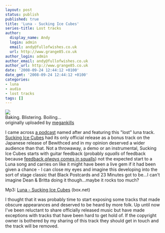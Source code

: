 ```yaml
---
layout: post
status: publish
published: true
title: 'Luna - Sucking Ice Cubes'
series-title: Lost tracks
author:
  display_name: Andy
  login: admin
  email: andy@fullofwishes.co.uk
  url: http://www.grange85.co.uk
author_login: admin
author_email: andy@fullofwishes.co.uk
author_url: http://www.grange85.co.uk
date: '2008-09-24 12:44:12 +0100'
date_gmt: '2008-09-24 12:44:12 +0100'
categories:
- luna
- audio
- lost tracks
tags: []
---
```

<div class="imagebox-a"><a title="34/365 hot., by megankills" alt="34/365 hot., by megankills" alt="34/365 hot., by megankills" alt="34/365 hot., by megankills" href="http://flickr.com/photos/megankills/2654950303/"><img src="https://farm4.static.flickr.com/3059/2654950303_c64901b7f0_m.jpg" ></a><br/>Baking. Blistering. Boiling...<br/>originally uploaded by <a href="http://flickr.com/photos/megankills/2654950303/">megankills</a></div>
<p>I came across <a href="http://suckingicecubes.blogspot.com/">a podcast</a> named after and featuring this "lost" luna track. <a href="https://db.fullofwishes.co.uk/track/70/">Sucking Ice Cubes</a> had its only official release as a bonus track on the Japanese release of Bewithced and in my opinion deserved a wider audience than that. Not a throwaway, a demo or an instrumental, Sucking Ice Cubes starts with guitar feedback (probably <em>squalls</em> of feedback because <a href="http://www.google.com/search?q=+guitar+feedback+squalls">feedback <em>always</em> comes in squalls</a>) not the expected start to a Luna song and carries on like it might have been a live gem if it had been given a chance - I can close my eyes and imagine this developing into the sort of stage classic that Black Postcards and 23 Minutes got to be...I can't imagine Dean & Britta doing it though...maybe it rocks too much?</p>
<p>Mp3: <a href="http://www.box.net/shared/fts1ed4c6p">Luna - Sucking Ice Cubes</a> (box.net)</p>
<p>I thought that it was probably time to start exposing some tracks that made obscure appearances and deserved to be heard by more folk. Up until now I've been reluctant to share officially released music but have made exceptions with tracks that have been hard to get hold of. If the copyright owner is bothered by my sharing of this track they should get in touch and the track will be removed.</p>
